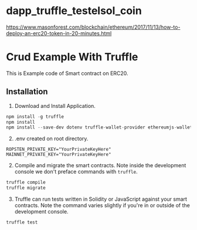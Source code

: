 # dapp_truffle_testelsol_coin
  https://www.masonforest.com/blockchain/ethereum/2017/11/13/how-to-deploy-an-erc20-token-in-20-minutes.html

# Crud Example With Truffle
This is Example code of Smart contract on ERC20.


## Installation

1. Download and Install Application.
 ```javascript
npm install -g truffle 
npm install
npm install --save-dev dotenv truffle-wallet-provider ethereumjs-wallet
 ```

2. .env created on root directory. 
```
ROPSTEN_PRIVATE_KEY="YourPrivateKeyHere"
MAINNET_PRIVATE_KEY="YourPrivateKeyHere"
``` 

2. Compile and migrate the smart contracts. Note inside the development console we don't preface commands with `truffle`.
```javascript
truffle compile
truffle migrate
```
3. Truffle can run tests written in Solidity or JavaScript against your smart contracts. Note the command varies slightly if you're in or outside of the development console.
```javascript
truffle test
```

